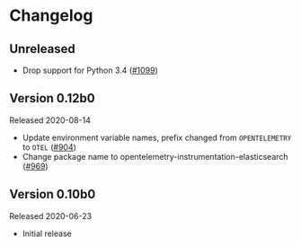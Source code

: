# Changelog

## Unreleased

- Drop support for Python 3.4
  ([#1099](https://github.com/open-telemetry/opentelemetry-python/pull/1099))

## Version 0.12b0

Released 2020-08-14

- Update environment variable names, prefix changed from `OPENTELEMETRY` to `OTEL` ([#904](https://github.com/open-telemetry/opentelemetry-python/pull/904))
- Change package name to opentelemetry-instrumentation-elasticsearch
  ([#969](https://github.com/open-telemetry/opentelemetry-python/pull/969))

## Version 0.10b0

Released 2020-06-23

- Initial release

